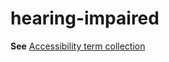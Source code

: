 # hearing-impaired

**See** [Accessibility term collection](/style-guide/a-z-word-list-term-collections/term-collections/accessibility-terms)
